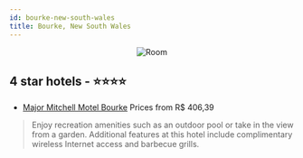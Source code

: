 ```yaml
---
id: bourke-new-south-wales
title: Bourke, New South Wales
---
```


<center><img src="https://i.travelapi.com/hotels/4000000/3740000/3738300/3738225/04d95ae1_z.jpg" alt="Room" /></center>


##  4 star hotels - ⭐️⭐️⭐️⭐️

-    [Major Mitchell Motel Bourke](https://us.hurb.com/hotels/bourke/major-mitchell-motel-bourke-JNP-JP112129?cmp=18055) Prices from R$ 406,39
   > Enjoy recreation amenities such as an outdoor pool or take in the view from a garden. Additional features at this hotel include complimentary wireless Internet access and barbecue grills.
